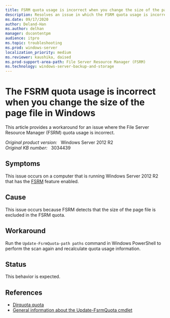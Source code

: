 ```yaml
---
title: FSRM quota usage is incorrect when you change the size of the page file
description: Resolves an issue in which the FSRM quota usage is incorrect when you change the size of the page file.
ms.date: 09/17/2020
author: Deland-Han
ms.author: delhan
manager: dscontentpm
audience: itpro
ms.topic: troubleshooting
ms.prod: windows-server
localization_priority: medium
ms.reviewer: kaushika, daised
ms.prod-support-area-path: File Server Resource Manager (FSRM)
ms.technology: windows-server-backup-and-storage
---
```

# The FSRM quota usage is incorrect when you change the size of the page file in Windows

This article provides a workaround for an issue where the File Server Resource Manager (FSRM) quota usage is incorrect.

_Original product version:_ &nbsp; Windows Server 2012 R2  
_Original KB number:_ &nbsp; 3034439

## Symptoms

This issue occurs on a computer that is running Windows Server 2012 R2 that has the [FSRM](/previous-versions/windows/it-pro/windows-server-2012-R2-and-2012/hh831701(v=ws.11)) feature enabled.

## Cause

This issue occurs because FSRM detects that the size of the page file is excluded in the FSRM quota.

## Workaround

Run the `Update-FsrmQuota-path paths` command in Windows PowerShell to perform the scan again and recalculate quota usage information.

## Status

This behavior is expected.

## References

- [Dirquota quota](/previous-versions/windows/it-pro/windows-server-2008-R2-and-2008/cc770384(v=ws.10))
- [General information about the Update-FsrmQuota cmdlet](/powershell/module/fileserverresourcemanager/update-fsrmquota?view=win10-ps&preserve-view=true)
